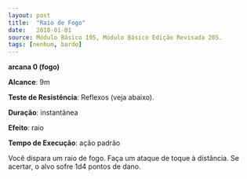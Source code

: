 ```yaml
---
layout: post
title:  "Raio de Fogo"
date:   2018-01-01
source: Módulo Básico 195, Módulo Básico Edição Revisada 205.
tags: [nenhum, bardo]
---
```


**arcana 0 (fogo)**

**Alcance**: 9m

**Teste de Resistência**: Reflexos (veja abaixo).

**Duração**: instantânea

**Efeito**: raio

**Tempo de Execução**: ação padrão

Você dispara um raio de fogo. Faça um ataque de toque à distância. Se acertar, o alvo sofre 1d4 pontos de dano.
